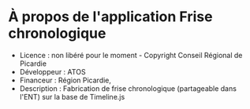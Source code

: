 # À propos de l'application Frise chronologique

* Licence : non libéré pour le moment - Copyright Conseil Régional de Picardie
* Développeur : ATOS
* Financeur : Région Picardie,
* Description : Fabrication de frise chronologique (partageable dans l'ENT) sur la base de Timeline.js
